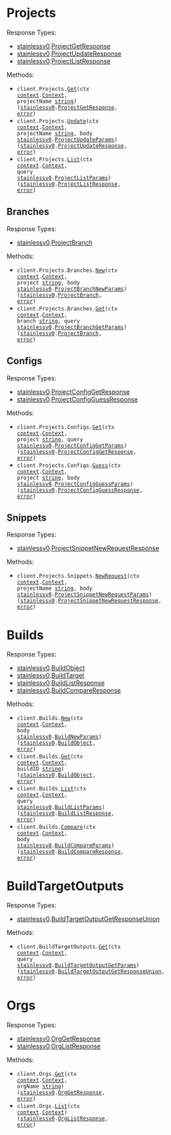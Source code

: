# Projects

Response Types:

- <a href="https://pkg.go.dev/github.com/stainless-api/stainless-api-go">stainlessv0</a>.<a href="https://pkg.go.dev/github.com/stainless-api/stainless-api-go#ProjectGetResponse">ProjectGetResponse</a>
- <a href="https://pkg.go.dev/github.com/stainless-api/stainless-api-go">stainlessv0</a>.<a href="https://pkg.go.dev/github.com/stainless-api/stainless-api-go#ProjectUpdateResponse">ProjectUpdateResponse</a>
- <a href="https://pkg.go.dev/github.com/stainless-api/stainless-api-go">stainlessv0</a>.<a href="https://pkg.go.dev/github.com/stainless-api/stainless-api-go#ProjectListResponse">ProjectListResponse</a>

Methods:

- <code title="get /v0/projects/{projectName}">client.Projects.<a href="https://pkg.go.dev/github.com/stainless-api/stainless-api-go#ProjectService.Get">Get</a>(ctx <a href="https://pkg.go.dev/context">context</a>.<a href="https://pkg.go.dev/context#Context">Context</a>, projectName <a href="https://pkg.go.dev/builtin#string">string</a>) (<a href="https://pkg.go.dev/github.com/stainless-api/stainless-api-go">stainlessv0</a>.<a href="https://pkg.go.dev/github.com/stainless-api/stainless-api-go#ProjectGetResponse">ProjectGetResponse</a>, <a href="https://pkg.go.dev/builtin#error">error</a>)</code>
- <code title="patch /v0/projects/{projectName}">client.Projects.<a href="https://pkg.go.dev/github.com/stainless-api/stainless-api-go#ProjectService.Update">Update</a>(ctx <a href="https://pkg.go.dev/context">context</a>.<a href="https://pkg.go.dev/context#Context">Context</a>, projectName <a href="https://pkg.go.dev/builtin#string">string</a>, body <a href="https://pkg.go.dev/github.com/stainless-api/stainless-api-go">stainlessv0</a>.<a href="https://pkg.go.dev/github.com/stainless-api/stainless-api-go#ProjectUpdateParams">ProjectUpdateParams</a>) (<a href="https://pkg.go.dev/github.com/stainless-api/stainless-api-go">stainlessv0</a>.<a href="https://pkg.go.dev/github.com/stainless-api/stainless-api-go#ProjectUpdateResponse">ProjectUpdateResponse</a>, <a href="https://pkg.go.dev/builtin#error">error</a>)</code>
- <code title="get /v0/projects">client.Projects.<a href="https://pkg.go.dev/github.com/stainless-api/stainless-api-go#ProjectService.List">List</a>(ctx <a href="https://pkg.go.dev/context">context</a>.<a href="https://pkg.go.dev/context#Context">Context</a>, query <a href="https://pkg.go.dev/github.com/stainless-api/stainless-api-go">stainlessv0</a>.<a href="https://pkg.go.dev/github.com/stainless-api/stainless-api-go#ProjectListParams">ProjectListParams</a>) (<a href="https://pkg.go.dev/github.com/stainless-api/stainless-api-go">stainlessv0</a>.<a href="https://pkg.go.dev/github.com/stainless-api/stainless-api-go#ProjectListResponse">ProjectListResponse</a>, <a href="https://pkg.go.dev/builtin#error">error</a>)</code>

## Branches

Response Types:

- <a href="https://pkg.go.dev/github.com/stainless-api/stainless-api-go">stainlessv0</a>.<a href="https://pkg.go.dev/github.com/stainless-api/stainless-api-go#ProjectBranch">ProjectBranch</a>

Methods:

- <code title="post /v0/projects/{project}/branches">client.Projects.Branches.<a href="https://pkg.go.dev/github.com/stainless-api/stainless-api-go#ProjectBranchService.New">New</a>(ctx <a href="https://pkg.go.dev/context">context</a>.<a href="https://pkg.go.dev/context#Context">Context</a>, project <a href="https://pkg.go.dev/builtin#string">string</a>, body <a href="https://pkg.go.dev/github.com/stainless-api/stainless-api-go">stainlessv0</a>.<a href="https://pkg.go.dev/github.com/stainless-api/stainless-api-go#ProjectBranchNewParams">ProjectBranchNewParams</a>) (<a href="https://pkg.go.dev/github.com/stainless-api/stainless-api-go">stainlessv0</a>.<a href="https://pkg.go.dev/github.com/stainless-api/stainless-api-go#ProjectBranch">ProjectBranch</a>, <a href="https://pkg.go.dev/builtin#error">error</a>)</code>
- <code title="get /v0/projects/{project}/branches/{branch}">client.Projects.Branches.<a href="https://pkg.go.dev/github.com/stainless-api/stainless-api-go#ProjectBranchService.Get">Get</a>(ctx <a href="https://pkg.go.dev/context">context</a>.<a href="https://pkg.go.dev/context#Context">Context</a>, branch <a href="https://pkg.go.dev/builtin#string">string</a>, query <a href="https://pkg.go.dev/github.com/stainless-api/stainless-api-go">stainlessv0</a>.<a href="https://pkg.go.dev/github.com/stainless-api/stainless-api-go#ProjectBranchGetParams">ProjectBranchGetParams</a>) (<a href="https://pkg.go.dev/github.com/stainless-api/stainless-api-go">stainlessv0</a>.<a href="https://pkg.go.dev/github.com/stainless-api/stainless-api-go#ProjectBranch">ProjectBranch</a>, <a href="https://pkg.go.dev/builtin#error">error</a>)</code>

## Configs

Response Types:

- <a href="https://pkg.go.dev/github.com/stainless-api/stainless-api-go">stainlessv0</a>.<a href="https://pkg.go.dev/github.com/stainless-api/stainless-api-go#ProjectConfigGetResponse">ProjectConfigGetResponse</a>
- <a href="https://pkg.go.dev/github.com/stainless-api/stainless-api-go">stainlessv0</a>.<a href="https://pkg.go.dev/github.com/stainless-api/stainless-api-go#ProjectConfigGuessResponse">ProjectConfigGuessResponse</a>

Methods:

- <code title="get /v0/projects/{project}/configs">client.Projects.Configs.<a href="https://pkg.go.dev/github.com/stainless-api/stainless-api-go#ProjectConfigService.Get">Get</a>(ctx <a href="https://pkg.go.dev/context">context</a>.<a href="https://pkg.go.dev/context#Context">Context</a>, project <a href="https://pkg.go.dev/builtin#string">string</a>, query <a href="https://pkg.go.dev/github.com/stainless-api/stainless-api-go">stainlessv0</a>.<a href="https://pkg.go.dev/github.com/stainless-api/stainless-api-go#ProjectConfigGetParams">ProjectConfigGetParams</a>) (<a href="https://pkg.go.dev/github.com/stainless-api/stainless-api-go">stainlessv0</a>.<a href="https://pkg.go.dev/github.com/stainless-api/stainless-api-go#ProjectConfigGetResponse">ProjectConfigGetResponse</a>, <a href="https://pkg.go.dev/builtin#error">error</a>)</code>
- <code title="post /v0/projects/{project}/configs/guess">client.Projects.Configs.<a href="https://pkg.go.dev/github.com/stainless-api/stainless-api-go#ProjectConfigService.Guess">Guess</a>(ctx <a href="https://pkg.go.dev/context">context</a>.<a href="https://pkg.go.dev/context#Context">Context</a>, project <a href="https://pkg.go.dev/builtin#string">string</a>, body <a href="https://pkg.go.dev/github.com/stainless-api/stainless-api-go">stainlessv0</a>.<a href="https://pkg.go.dev/github.com/stainless-api/stainless-api-go#ProjectConfigGuessParams">ProjectConfigGuessParams</a>) (<a href="https://pkg.go.dev/github.com/stainless-api/stainless-api-go">stainlessv0</a>.<a href="https://pkg.go.dev/github.com/stainless-api/stainless-api-go#ProjectConfigGuessResponse">ProjectConfigGuessResponse</a>, <a href="https://pkg.go.dev/builtin#error">error</a>)</code>

## Snippets

Response Types:

- <a href="https://pkg.go.dev/github.com/stainless-api/stainless-api-go">stainlessv0</a>.<a href="https://pkg.go.dev/github.com/stainless-api/stainless-api-go#ProjectSnippetNewRequestResponse">ProjectSnippetNewRequestResponse</a>

Methods:

- <code title="post /v0/projects/{projectName}/snippets/request">client.Projects.Snippets.<a href="https://pkg.go.dev/github.com/stainless-api/stainless-api-go#ProjectSnippetService.NewRequest">NewRequest</a>(ctx <a href="https://pkg.go.dev/context">context</a>.<a href="https://pkg.go.dev/context#Context">Context</a>, projectName <a href="https://pkg.go.dev/builtin#string">string</a>, body <a href="https://pkg.go.dev/github.com/stainless-api/stainless-api-go">stainlessv0</a>.<a href="https://pkg.go.dev/github.com/stainless-api/stainless-api-go#ProjectSnippetNewRequestParams">ProjectSnippetNewRequestParams</a>) (<a href="https://pkg.go.dev/github.com/stainless-api/stainless-api-go">stainlessv0</a>.<a href="https://pkg.go.dev/github.com/stainless-api/stainless-api-go#ProjectSnippetNewRequestResponse">ProjectSnippetNewRequestResponse</a>, <a href="https://pkg.go.dev/builtin#error">error</a>)</code>

# Builds

Response Types:

- <a href="https://pkg.go.dev/github.com/stainless-api/stainless-api-go">stainlessv0</a>.<a href="https://pkg.go.dev/github.com/stainless-api/stainless-api-go#BuildObject">BuildObject</a>
- <a href="https://pkg.go.dev/github.com/stainless-api/stainless-api-go">stainlessv0</a>.<a href="https://pkg.go.dev/github.com/stainless-api/stainless-api-go#BuildTarget">BuildTarget</a>
- <a href="https://pkg.go.dev/github.com/stainless-api/stainless-api-go">stainlessv0</a>.<a href="https://pkg.go.dev/github.com/stainless-api/stainless-api-go#BuildListResponse">BuildListResponse</a>
- <a href="https://pkg.go.dev/github.com/stainless-api/stainless-api-go">stainlessv0</a>.<a href="https://pkg.go.dev/github.com/stainless-api/stainless-api-go#BuildCompareResponse">BuildCompareResponse</a>

Methods:

- <code title="post /v0/builds">client.Builds.<a href="https://pkg.go.dev/github.com/stainless-api/stainless-api-go#BuildService.New">New</a>(ctx <a href="https://pkg.go.dev/context">context</a>.<a href="https://pkg.go.dev/context#Context">Context</a>, body <a href="https://pkg.go.dev/github.com/stainless-api/stainless-api-go">stainlessv0</a>.<a href="https://pkg.go.dev/github.com/stainless-api/stainless-api-go#BuildNewParams">BuildNewParams</a>) (<a href="https://pkg.go.dev/github.com/stainless-api/stainless-api-go">stainlessv0</a>.<a href="https://pkg.go.dev/github.com/stainless-api/stainless-api-go#BuildObject">BuildObject</a>, <a href="https://pkg.go.dev/builtin#error">error</a>)</code>
- <code title="get /v0/builds/{buildId}">client.Builds.<a href="https://pkg.go.dev/github.com/stainless-api/stainless-api-go#BuildService.Get">Get</a>(ctx <a href="https://pkg.go.dev/context">context</a>.<a href="https://pkg.go.dev/context#Context">Context</a>, buildID <a href="https://pkg.go.dev/builtin#string">string</a>) (<a href="https://pkg.go.dev/github.com/stainless-api/stainless-api-go">stainlessv0</a>.<a href="https://pkg.go.dev/github.com/stainless-api/stainless-api-go#BuildObject">BuildObject</a>, <a href="https://pkg.go.dev/builtin#error">error</a>)</code>
- <code title="get /v0/builds">client.Builds.<a href="https://pkg.go.dev/github.com/stainless-api/stainless-api-go#BuildService.List">List</a>(ctx <a href="https://pkg.go.dev/context">context</a>.<a href="https://pkg.go.dev/context#Context">Context</a>, query <a href="https://pkg.go.dev/github.com/stainless-api/stainless-api-go">stainlessv0</a>.<a href="https://pkg.go.dev/github.com/stainless-api/stainless-api-go#BuildListParams">BuildListParams</a>) (<a href="https://pkg.go.dev/github.com/stainless-api/stainless-api-go">stainlessv0</a>.<a href="https://pkg.go.dev/github.com/stainless-api/stainless-api-go#BuildListResponse">BuildListResponse</a>, <a href="https://pkg.go.dev/builtin#error">error</a>)</code>
- <code title="post /v0/builds/compare">client.Builds.<a href="https://pkg.go.dev/github.com/stainless-api/stainless-api-go#BuildService.Compare">Compare</a>(ctx <a href="https://pkg.go.dev/context">context</a>.<a href="https://pkg.go.dev/context#Context">Context</a>, body <a href="https://pkg.go.dev/github.com/stainless-api/stainless-api-go">stainlessv0</a>.<a href="https://pkg.go.dev/github.com/stainless-api/stainless-api-go#BuildCompareParams">BuildCompareParams</a>) (<a href="https://pkg.go.dev/github.com/stainless-api/stainless-api-go">stainlessv0</a>.<a href="https://pkg.go.dev/github.com/stainless-api/stainless-api-go#BuildCompareResponse">BuildCompareResponse</a>, <a href="https://pkg.go.dev/builtin#error">error</a>)</code>

# BuildTargetOutputs

Response Types:

- <a href="https://pkg.go.dev/github.com/stainless-api/stainless-api-go">stainlessv0</a>.<a href="https://pkg.go.dev/github.com/stainless-api/stainless-api-go#BuildTargetOutputGetResponseUnion">BuildTargetOutputGetResponseUnion</a>

Methods:

- <code title="get /v0/build_target_outputs">client.BuildTargetOutputs.<a href="https://pkg.go.dev/github.com/stainless-api/stainless-api-go#BuildTargetOutputService.Get">Get</a>(ctx <a href="https://pkg.go.dev/context">context</a>.<a href="https://pkg.go.dev/context#Context">Context</a>, query <a href="https://pkg.go.dev/github.com/stainless-api/stainless-api-go">stainlessv0</a>.<a href="https://pkg.go.dev/github.com/stainless-api/stainless-api-go#BuildTargetOutputGetParams">BuildTargetOutputGetParams</a>) (<a href="https://pkg.go.dev/github.com/stainless-api/stainless-api-go">stainlessv0</a>.<a href="https://pkg.go.dev/github.com/stainless-api/stainless-api-go#BuildTargetOutputGetResponseUnion">BuildTargetOutputGetResponseUnion</a>, <a href="https://pkg.go.dev/builtin#error">error</a>)</code>

# Orgs

Response Types:

- <a href="https://pkg.go.dev/github.com/stainless-api/stainless-api-go">stainlessv0</a>.<a href="https://pkg.go.dev/github.com/stainless-api/stainless-api-go#OrgGetResponse">OrgGetResponse</a>
- <a href="https://pkg.go.dev/github.com/stainless-api/stainless-api-go">stainlessv0</a>.<a href="https://pkg.go.dev/github.com/stainless-api/stainless-api-go#OrgListResponse">OrgListResponse</a>

Methods:

- <code title="get /v0/orgs/{orgName}">client.Orgs.<a href="https://pkg.go.dev/github.com/stainless-api/stainless-api-go#OrgService.Get">Get</a>(ctx <a href="https://pkg.go.dev/context">context</a>.<a href="https://pkg.go.dev/context#Context">Context</a>, orgName <a href="https://pkg.go.dev/builtin#string">string</a>) (<a href="https://pkg.go.dev/github.com/stainless-api/stainless-api-go">stainlessv0</a>.<a href="https://pkg.go.dev/github.com/stainless-api/stainless-api-go#OrgGetResponse">OrgGetResponse</a>, <a href="https://pkg.go.dev/builtin#error">error</a>)</code>
- <code title="get /v0/orgs">client.Orgs.<a href="https://pkg.go.dev/github.com/stainless-api/stainless-api-go#OrgService.List">List</a>(ctx <a href="https://pkg.go.dev/context">context</a>.<a href="https://pkg.go.dev/context#Context">Context</a>) (<a href="https://pkg.go.dev/github.com/stainless-api/stainless-api-go">stainlessv0</a>.<a href="https://pkg.go.dev/github.com/stainless-api/stainless-api-go#OrgListResponse">OrgListResponse</a>, <a href="https://pkg.go.dev/builtin#error">error</a>)</code>
